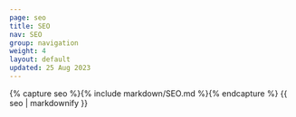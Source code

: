 ```yaml
---
page: seo
title: SEO
nav: SEO
group: navigation
weight: 4
layout: default
updated: 25 Aug 2023
---
```


<div class="docs-section">
	{% capture seo %}{% include markdown/SEO.md %}{% endcapture %}
	{{ seo | markdownify }}
</div>

